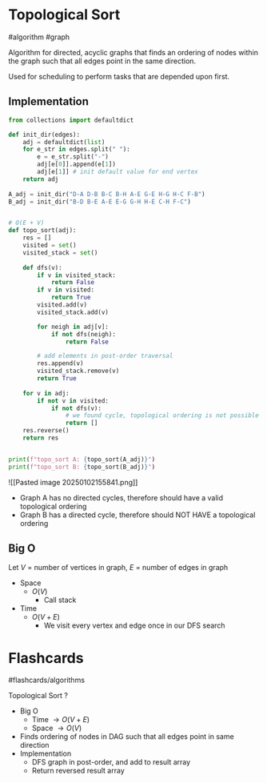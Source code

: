 # Topological Sort
#algorithm #graph 

Algorithm for directed, acyclic graphs that finds an ordering of nodes within the graph such that all edges point in the same direction.

Used for scheduling to perform tasks that are depended upon first.
## Implementation
```python
from collections import defaultdict

def init_dir(edges):
	adj = defaultdict(list)
	for e_str in edges.split(" "):
		e = e_str.split("-")
		adj[e[0]].append(e[1])
		adj[e[1]] # init default value for end vertex
	return adj
	
A_adj = init_dir("D-A D-B B-C B-H A-E G-E H-G H-C F-B")
B_adj = init_dir("B-D B-E A-E E-G G-H H-E C-H F-C")


# O(E + V)
def topo_sort(adj):
	res = []
	visited = set()
	visited_stack = set()
	
	def dfs(v):
		if v in visited_stack:
			return False
		if v in visited:
			return True
		visited.add(v)
		visited_stack.add(v)

		for neigh in adj[v]:
			if not dfs(neigh):
				return False

		# add elements in post-order traversal
		res.append(v)
		visited_stack.remove(v)
		return True
	
	for v in adj:
		if not v in visited:
			if not dfs(v):
				# we found cycle, topological ordering is not possible
				return []
	res.reverse()
	return res


print(f"topo_sort A: {topo_sort(A_adj)}")
print(f"topo_sort B: {topo_sort(B_adj)}")
```
![[Pasted image 20250102155841.png]]
- Graph A has no directed cycles, therefore should have a valid topological ordering
- Graph B has a directed cycle, therefore should NOT HAVE a topological ordering

## Big O
Let $V$ = number of vertices in graph, $E$ = number of edges in graph
- Space
	- $O(V)$
		- Call stack
- Time
	- $O(V + E)$
		- We visit every vertex and edge once in our DFS search

# Flashcards
#flashcards/algorithms 

Topological Sort
?
- Big O
	- Time $\to O(V + E)$
	- Space $\to O(V)$
- Finds ordering of nodes in DAG such that all edges point in same direction
- Implementation
	- DFS graph in post-order, and add to result array
	- Return reversed result array
<!--SR:!2025-01-10,3,250-->